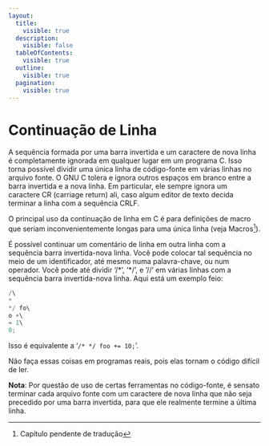 ```yaml
---
layout:
  title:
    visible: true
  description:
    visible: false
  tableOfContents:
    visible: true
  outline:
    visible: true
  pagination:
    visible: true
---
```


# Continuação de Linha

A sequência formada por uma barra invertida e um caractere de nova linha é completamente ignorada em qualquer lugar em um programa C. Isso torna possível dividir uma única linha de código-fonte em várias linhas no arquivo fonte. O GNU C tolera e ignora outros espaços em branco entre a barra invertida e a nova linha. Em particular, ele sempre ignora um caractere CR (carriage return) ali, caso algum editor de texto decida terminar a linha com a sequência CRLF.

O principal uso da continuação de linha em C é para definições de macro que seriam inconvenientemente longas para uma única linha (veja Macros[^1]).

É possível continuar um comentário de linha em outra linha com a sequência barra invertida-nova linha. Você pode colocar tal sequência no meio de um identificador, até mesmo numa palavra-chave, ou num operador. Você pode até dividir ‘/\*’, ‘\*/’, e ‘//’ em várias linhas com a sequência barra invertida-nova linha. Aqui está um exemplo feio:

```c
/\
*
*/ fo\
o +\
= 1\
0;
```

Isso é equivalente a ‘`/* */ foo += 10;`’.

Não faça essas coisas em programas reais, pois elas tornam o código difícil de ler.

**Nota**: Por questão de uso de certas ferramentas no código-fonte, é sensato terminar cada arquivo fonte com um caractere de nova linha que não seja precedido por uma barra invertida, para que ele realmente termine a última linha.

[^1]: Capítulo pendente de tradução
